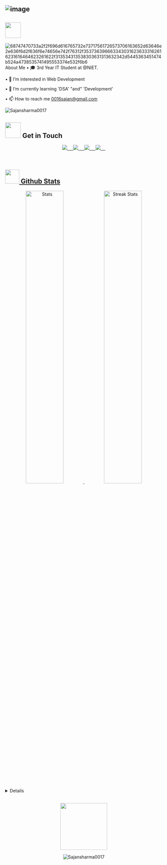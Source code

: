 ## ![image](https://github.com/Sajansharma0017/Sajansharma0017/assets/95874687/ee92a9a8-357c-4e8b-8147-38d13ad39153)

## <img height="50" src="https://tenor.com/en-GB/view/sure-john-cena-are-you-sure-png-gif-18820098"/>
![68747470733a2f2f696d616765732e73717561726573706163652d63646e2e636f6d2f636f6e74656e742f76312f3537363966633430316236333162616231616464623261622f313534313538303631313632342d5445363451474b524a4738535741495553374e532f6b6](https://github.com/Sajansharma0017/Sajansharma0017/assets/95874687/93132846-b1b3-4aef-b8a5-64be1a978c9e)About Me
• 🎓 3rd Year IT Student at @NIET.

• 👀 I’m interested in Web Development

• 🌱 I’m currently learning 'DSA' "and" 'Development'

• 📫 How to reach me 0016sajan@gmail.com

<!---
Sajansharma0017/Sajansharma0017 is a ✨ special ✨ repository because its `README.md` (this file) appears on your GitHub profile.
You can click the Preview link to take a look at your changes.
--->
![Sajansharma0017](https://komarev.com/ghpvc/?username=Sajansharma0017)


## <img height="50" src="https://media.tenor.com/uxO8UkvrXz4AAAAi/animation-cat.gif"/> Get in Touch

<p align="center"> 
<a href = "https://www.linkedin.com/in/sajan-sharma-081790218"> <img src = "https://img.shields.io/badge/-Sajansharma0017-blue?style=flat&logo=Linkedin&logoColor=white&link=https://www.linkedin.com/in/sajan-sharma-081790218" /> &nbsp; &nbsp; 
<a href = "https://github.com/Sajansharma0017"> <img src = "https://img.shields.io/badge/-Sajansharma0017-%23121011.svg?style=flat&logo=github&logoColor=white&link=https://github.com/Sajansharma0017/" /> &nbsp; &nbsp; 
<a href = "https://twitter.com"> <img src = "https://img.shields.io/badge/-Sajansharma0017-blue.svg?style=flat&logo=Twitter&logoColor=blue&logoColor=blue&link=https://twitter.com" /> &nbsp; &nbsp; 
<a href = "mailto:Sajansharma0017@outlook.com"> <img src = "https://img.shields.io/badge/Sajansharma0017@outlook.com-0078D4?style=flat&logo=microsoft-outlook&logoColor=white&link=mailto:Sajansharma0017@outlook.com" /> &nbsp; &nbsp; 

</p>

<br>

## <img height="45" src="https://media.tenor.com/tKYbGz3wNCAAAAAi/catscafe-penguin.gif"/> Github Stats
<div align="center">
    <a href="https://github-readme-stats.vercel.app">
        <img width="49%" alt="Stats" src="https://my-stats-lemon.vercel.app/api?username=Sajansharma0017&show_icons=true&theme=tokyonight&hide_border=true"/>
    </a>
    <a href="https://github-readme-streak-stats.herokuapp.com">
        <img width="49%" alt="Streak Stats" src="https://github-readme-streak-stats.herokuapp.com/?user=Sajansharma0017&theme=tokyonight&hide_border=true"/>
    </a>
</div>

<details closed>

<p align="center"> <img src = "https://metrics.lecoq.io/Sajansharma0017?template=terminal&base=header%2C%20activity%2C%20community%2C%20repositories%2C%20metadata&base.indepth=false&base.hireable=false&base.skip=false&config.timezone=Asia%2FCalcutta" />
</p>  

</details>

<br>


<p align="center">
<img height="150" src="https://media.tenor.com/vlatqJBjMi0AAAAj/among-us.gif"/></p>

<p align="center"> <img src="https://komarev.com/ghpvc/?username=Sajansharma0017" alt="Sajansharma0017" /> </p>
